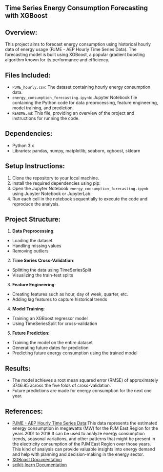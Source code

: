 ## Time Series Energy Consumption Forecasting with XGBoost

## Overview:
This project aims to forecast energy consumption using historical hourly data of energy usage (PJME - AEP Hourly Time Series Data). The forecasting model is built using XGBoost, a popular gradient boosting algorithm known for its performance and efficiency.

## Files Included:
- `PJME_hourly.csv`: The dataset containing hourly energy consumption data.
- `energy_consumption_forecasting.ipynb`: Jupyter Notebook file containing the Python code for data preprocessing, feature engineering, model training, and prediction.
- `README.md`: This file, providing an overview of the project and instructions for running the code.

## Dependencies:
- Python 3.x
- Libraries: pandas, numpy, matplotlib, seaborn, xgboost, sklearn

## Setup Instructions:
1. Clone the repository to your local machine.
2. Install the required dependencies using pip:
3. Open the Jupyter Notebook `energy_consumption_forecasting.ipynb` using Jupyter Notebook or JupyterLab.
4. Run each cell in the notebook sequentially to execute the code and reproduce the analysis.

## Project Structure:
1. **Data Preprocessing**: 
- Loading the dataset
- Handling missing values
- Removing outliers

2. **Time Series Cross-Validation**:
- Splitting the data using TimeSeriesSplit
- Visualizing the train-test splits

3. **Feature Engineering**:
- Creating features such as hour, day of week, quarter, etc.
- Adding lag features to capture historical trends

4. **Model Training**:
- Training an XGBoost regressor model
- Using TimeSeriesSplit for cross-validation

5. **Future Prediction**:
- Training the model on the entire dataset
- Generating future dates for prediction
- Predicting future energy consumption using the trained model

## Results:
- The model achieves a root mean squared error (RMSE) of approximately 3746.85 across the five folds of cross-validation.
- Future predictions are made for energy consumption for the next one year.

## References:
- [PJME - AEP Hourly Time Series Data](https://www.kaggle.com/robikscube/hourly-energy-consumption):This data represents the estimated energy consumption in megawatts (MW) for the PJM East Region for the years 2001 to 2018
It can be used  to analyze energy consumption trends, seasonal variations, and other patterns that might be present in the electricity consumption of the PJM East Region over those years. This kind of analysis can provide valuable insights into energy demand and help with planning and decision-making in the energy sector.
- [XGBoost Documentation](https://xgboost.readthedocs.io/)
- [scikit-learn Documentation](https://scikit-learn.org/stable/documentation.html)

